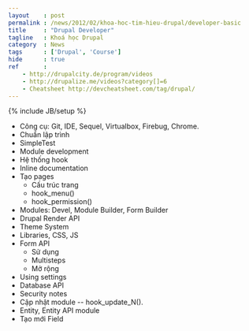 ```yaml
---
layout    : post
permalink : /news/2012/02/khoa-hoc-tim-hieu-drupal/developer-basic
title     : "Drupal Developer"
tagline   : Khoá học Drupal
category  : News
tags      : ['Drupal', 'Course']
hide      : true
ref       :
    - http://drupalcity.de/program/videos
    - http://drupalize.me/videos?category[]=6
    - Cheatsheet http://devcheatsheet.com/tag/drupal/
---
```

{% include JB/setup %}

* Công cụ: Git, IDE, Sequel, Virtualbox, Firebug, Chrome.
* Chuẩn lập trình
* SimpleTest
* Module development
* Hệ thống hook
* Inline documentation
* Tạo pages
  * Cấu trúc trang
  * hook_menu()
  * hook_permission()
* Modules: Devel, Module Builder, Form Builder
* Drupal Render API
* Theme System
* Libraries, CSS, JS
* Form API
  * Sử dụng
  * Multisteps
  * Mở rộng
* Using settings
* Database API
* Security notes
* Cập nhật module -- hook_update_N().
* Entity, Entity API module
* Tạo mới Field
